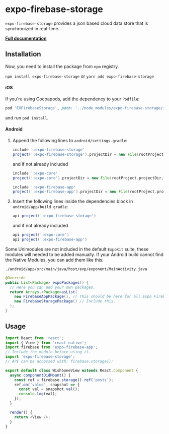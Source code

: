 # expo-firebase-storage

`expo-firebase-storage` provides a json based cloud data store that is synchronized in real-time.

[**Full documentation**](https://rnfirebase.io/docs/master/storage/reference/storage)

## Installation

Now, you need to install the package from `npm` registry.

`npm install expo-firebase-storage` or `yarn add expo-firebase-storage`

#### iOS

If you're using Cocoapods, add the dependency to your `Podfile`:

```ruby
pod 'EXFirebaseStorage', path: '../node_modules/expo-firebase-storage/ios'
```

and run `pod install`.

#### Android

1.  Append the following lines to `android/settings.gradle`:

    ```gradle
    include ':expo-firebase-storage'
    project(':expo-firebase-storage').projectDir = new File(rootProject.projectDir, '../node_modules/expo-firebase-storage/android')
    ```

    and if not already included

    ```gradle
    include ':expo-core'
    project(':expo-core').projectDir = new File(rootProject.projectDir, '../node_modules/expo-core/android')

    include ':expo-firebase-app'
    project(':expo-firebase-app').projectDir = new File(rootProject.projectDir, '../node_modules/expo-firebase-app/android')
    ```

2.  Insert the following lines inside the dependencies block in `android/app/build.gradle`:
    ```gradle
    api project(':expo-firebase-storage')
    ```
    and if not already included
    ```gradle
    api project(':expo-core')
    api project(':expo-firebase-app')
    ```

Some Unimodules are not included in the default `ExpoKit` suite, these modules will needed to be added manually.
If your Android build cannot find the Native Modules, you can add them like this:

`./android/app/src/main/java/host/exp/exponent/MainActivity.java`

```java
@Override
public List<Package> expoPackages() {
  // Here you can add your own packages.
  return Arrays.<Package>asList(
    new FirebaseAppPackage(), // This should be here for all Expo Firebase features.
    new FirebaseStoragePackage() // Include this.
  );
}
```

## Usage

```javascript
import React from 'react';
import { View } from 'react-native';
import firebase from 'expo-firebase-app';
// Include the module before using it.
import 'expo-firebase-storage';
// API can be accessed with: firebase.storage();

export default class WishboneView extends React.Component {
  async componentDidMount() {
    const ref = firebase.storage().ref('posts');
    ref.on('value', snapshot => {
      const val = snapshot.val();
      console.log(val);
    });
  }

  render() {
    return <View />;
  }
}
```
